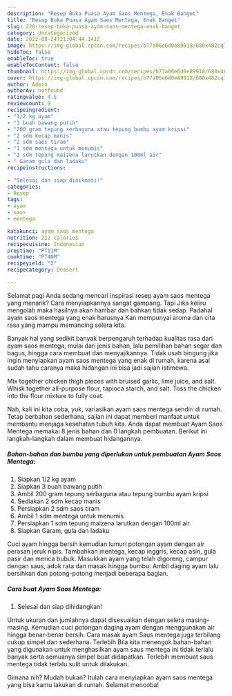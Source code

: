 ```yaml
---
description: "Resep Buka Puasa Ayam Saos Mentega, Enak Banget"
title: "Resep Buka Puasa Ayam Saos Mentega, Enak Banget"
slug: 220-resep-buka-puasa-ayam-saos-mentega-enak-banget
category: Uncategorized
date: 2022-08-24T21:04:44.141Z
image: https://img-global.cpcdn.com/recipes/b77a06e6d0e89918/680x482cq70/ayam-saos-mentega-foto-resep-utama.jpg
hideToc: false
enableToc: true
enableTocContent: false
thumbnail: https://img-global.cpcdn.com/recipes/b77a06e6d0e89918/680x482cq70/ayam-saos-mentega-foto-resep-utama.jpg
cover: https://img-global.cpcdn.com/recipes/b77a06e6d0e89918/680x482cq70/ayam-saos-mentega-foto-resep-utama.jpg
author: Admin
authorAv: notfound
ratingvalue: 4.5
reviewcount: 9
recipeingredient:
- "1/2 kg ayam"
- "3 buah bawang putih"
- "200 gram tepung serbaguna atau tepung bumbu ayam kripsi"
- "2 sdm kecap manis"
- "2 sdm saos tiram"
- "1 sdm mentega untuk menumis"
- "1 sdm tepung maizena larutkan dengan 100ml air"
- " Garam gula dan ladaku"
recipeinstructions:

- "Selesai dan siap dinikmati!"
categories:
- Resep
tags:
- ayam
- saos
- mentega

katakunci: ayam saos mentega 
nutrition: 212 calories
recipecuisine: Indonesian
preptime: "PT11M"
cooktime: "PT40M"
recipeyield: "2"
recipecategory: Dessert

---
```



Selamat pagi Anda sedang mencari inspirasi resep ayam saos mentega yang menarik? Cara menyiapkannya sangat gampang. Tapi Jika keliru mengolah maka hasilnya akan hambar dan bahkan tidak sedap. Padahal ayam saos mentega yang enak harusnya Kan mempunyai aroma dan cita rasa yang mampu memancing selera kita.


Banyak hal yang sedikit banyak berpengaruh terhadap kualitas rasa dari ayam saos mentega, mulai dari jenis bahan, lalu pemilihan bahan segar dan bagus, hingga cara membuat dan menyajikannya. Tidak usah bingung jika ingin menyiapkan ayam saos mentega yang enak di rumah, karena asal sudah tahu caranya maka hidangan ini bisa jadi sajian istimewa.

Mix together chicken thigh pieces with bruised garlic, lime juice, and salt. Whisk together all-purpose flour, tapioca starch, and salt. Toss the chicken into the flour mixture to fully coat.


Nah, kali ini kita coba, yuk, variasikan ayam saos mentega sendiri di rumah. Tetap berbahan sederhana, sajian ini dapat memberi manfaat untuk membantu menjaga kesehatan tubuh kita. Anda dapat membuat Ayam Saos Mentega memakai 8 jenis bahan dan 0 langkah pembuatan. Berikut ini langkah-langkah dalam membuat hidangannya.

<!--inarticleads1-->

##### Bahan-bahan dan bumbu yang diperlukan untuk pembuatan Ayam Saos Mentega:

1. Siapkan 1/2 kg ayam
1. Siapkan 3 buah bawang putih
1. Ambil 200 gram tepung serbaguna atau tepung bumbu ayam kripsi
1. Sediakan 2 sdm kecap manis
1. Persiapkan 2 sdm saos tiram
1. Ambil 1 sdm mentega untuk menumis
1. Persiapkan 1 sdm tepung maizena larutkan dengan 100ml air
1. Siapkan  Garam, gula dan ladaku


Cuci ayam hingga bersih kemudian lumuri potongan ayam dengan air perasan jeruk nipis. Tambahkan mentega, kecap inggris, kecap asin, gula pasir dan merica bubuk. Masukkan ayam yang telah digoreng, campur dengan saus, aduk rata dan masak hingga bumbu. Ambil daging ayam lalu bersihkan dan potong-potong menjadi beberapa bagian. 

<!--inarticleads2-->

##### Cara buat Ayam Saos Mentega:


1. Selesai dan siap dihidangkan!

Untuk ukuran dan jumlahnya dapat disesuaikan dengan selera masing-masing. Kemudian cuci potongan daging ayam dengan menggunakan air hingga benar-benar bersih. Cara masak ayam Saus mentega juga terbilang cukup simpel dan sederhana. Terlebih Bila kita menengok bahan-bahan yang digunakan untuk menghasilkan ayam saus mentega ini tidak terlalu banyak serta semuanya simpel buat didapatkan. Terlebih membuat saus mentega tidak terlalu sulit untuk dilakukan. 

Gimana nih? Mudah bukan? Itulah cara menyiapkan ayam saos mentega yang bisa kamu lakukan di rumah. Selamat mencoba!
